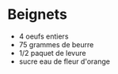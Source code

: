 # Beignets

* 4 oeufs entiers
* 75 grammes de beurre
* 1/2 paquet de levure
* sucre eau de fleur d'orange 

